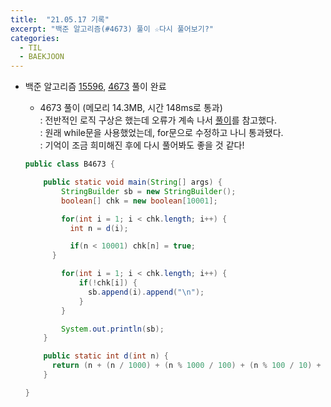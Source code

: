 ```yaml
---
title:  "21.05.17 기록"
excerpt: "백준 알고리즘(#4673) 풀이 ☆다시 풀어보기?"
categories:
  - TIL
  - BAEKJOON
---
```



+ 백준 알고리즘 [15596](https://www.acmicpc.net/problem/15596), [4673](https://www.acmicpc.net/problem/4673) 풀이 완료

  + 4673 풀이 (메모리 14.3MB, 시간 148ms로 통과)<br />
    : 전반적인 로직 구상은 했는데 오류가 계속 나서 [풀이](https://st-lab.tistory.com/53)를 참고했다.<br />
    : 원래 while문을 사용했었는데, for문으로 수정하고 나니 통과됐다.<br />
    : 기억이 조금 희미해진 후에 다시 풀어봐도 좋을 것 같다!

  ```java
  public class B4673 {

      public static void main(String[] args) {
          StringBuilder sb = new StringBuilder();
          boolean[] chk = new boolean[10001];

          for(int i = 1; i < chk.length; i++) {
            int n = d(i);

            if(n < 10001) chk[n] = true;
        }

          for(int i = 1; i < chk.length; i++) {
              if(!chk[i]) {
                sb.append(i).append("\n");
              }
          }

          System.out.println(sb);
      }

      public static int d(int n) {
        return (n + (n / 1000) + (n % 1000 / 100) + (n % 100 / 10) + (n % 100 % 10));
      }

  }
  ```
<br />

